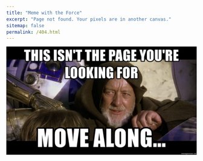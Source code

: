 ```yaml
---
title: "Meme with the Force"
excerpt: "Page not found. Your pixels are in another canvas."
sitemap: false
permalink: /404.html
---
```


![](images/404.jpg)

<script type="text/javascript">
  var GOOG_FIXURL_LANG = 'en';
  var GOOG_FIXURL_SITE = '{{ site.url }}'
</script>
<script type="text/javascript"
  src="//linkhelp.clients.google.com/tbproxy/lh/wm/fixurl.js">
</script>
